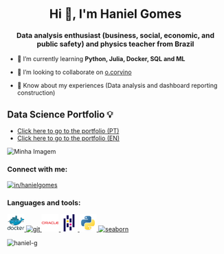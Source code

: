 
<h1 align="center">Hi 👋, I'm Haniel Gomes</h1>
<h3 align="center">Data analysis enthusiast (business, social, economic, and public safety) and physics teacher from Brazil</h3>

- 🌱 I’m currently learning **Python, Julia, Docker, SQL and ML**

- 👯 I’m looking to collaborate on [o.corvino](https://www.instagram.com/o.corvino?utm_source=ig_web_button_share_sheet&igsh=ZDNlZDc0MzIxNw==)

- 📄 Know about my experiences (Data analysis and dashboard reporting construction)

## Data Science Portfolio 💡
- [Click here to go to the portfolio (PT)](https://github.com/Haniel-G/Portfolio-Ciencia-de-Dados/blob/main/README.md)
- [Click here to go to the portfolio (EN)](https://github.com/Haniel-G/Portfolio-DataScience)

![Minha Imagem](https://raw.githubusercontent.com/Haniel-G/Portfolio-DataScience/main/Imagens/Capa_do_Portfólio.png)
 

<h3 align="left">Connect with me:</h3>
<p align="left">
<a href="https://www.linkedin.com/in/hanielgomes/" target="blank"><img align="center" src="https://raw.githubusercontent.com/rahuldkjain/github-profile-readme-generator/master/src/images/icons/Social/linked-in-alt.svg" alt="in/hanielgomes" height="30" width="40" /></a>
</p>

<h3 align="left">Languages ​​and tools:</h3>
<p align="left"> <a href="https://www.docker.com/" target="_blank" rel="noreferrer"> <img src="https://raw.githubusercontent.com/devicons/devicon/master/icons/docker/docker-original-wordmark.svg" alt="docker" width="40" height="40"/> </a> <a href="https://git-scm.com/" target="_blank" rel="noreferrer"> <img src="https://www.vectorlogo.zone/logos/git-scm/git-scm-icon.svg" alt="git" width="40" height="40"/> </a> <a href="https://www.oracle.com/" target="_blank" rel="noreferrer"> <img src="https://raw.githubusercontent.com/devicons/devicon/master/icons/oracle/oracle-original.svg" alt="oracle" width="40" height="40"/> </a> <a href="https://pandas.pydata.org/" target="_blank" rel="noreferrer"> <img src="https://raw.githubusercontent.com/devicons/devicon/2ae2a900d2f041da66e950e4d48052658d850630/icons/pandas/pandas-original.svg" alt="pandas" width="40" height="40"/> </a> <a href="https://www.python.org" target="_blank" rel="noreferrer"> <img src="https://raw.githubusercontent.com/devicons/devicon/master/icons/python/python-original.svg" alt="python" width="40" height="40"/> </a> <a href="https://seaborn.pydata.org/" target="_blank" rel="noreferrer"> <img src="https://seaborn.pydata.org/_images/logo-mark-lightbg.svg" alt="seaborn" width="40" height="40"/> </a> </p>

<p><img align="center" src="https://github-readme-stats.vercel.app/api/top-langs?username=haniel-g&show_icons=true&locale=en&layout=compact" alt="haniel-g" /></p>



<!---
- 👋 Hi, I’m @Haniel-G
- 👀 I’m interested in ...
- 🌱 I’m currently learning ...
- 💞️ I’m looking to collaborate on ...
- 📫 How to reach me ...
- 😄 Pronouns: ...
- ⚡ Fun fact: ...

Haniel-G/Haniel-G is a ✨ special ✨ repository because its `README.md` (this file) appears on your GitHub profile.
You can click the Preview link to take a look at your changes.
--->

